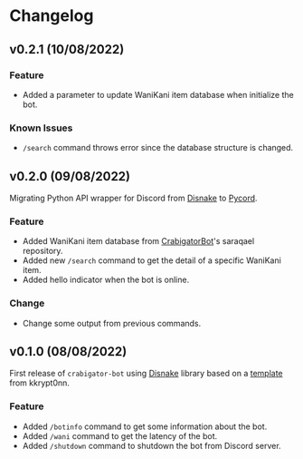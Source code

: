 # Changelog

<!--next-version-placeholder-->

## v0.2.1 (10/08/2022)

### Feature
- Added a parameter to update WaniKani item database when initialize the bot.

### Known Issues
- `/search` command throws error since the database structure is changed.

<!--next-version-placeholder-->

## v0.2.0 (09/08/2022)
Migrating Python API wrapper for Discord from [Disnake](https://github.com/DisnakeDev/disnake) to [Pycord](https://github.com/Pycord-Development/pycord).

### Feature
- Added WaniKani item database from [CrabigatorBot](https://github.com/saraqael-m/CrabigatorBot)'s saraqael repository.
- Added new `/search` command to get the detail of a specific WaniKani item.
- Added hello indicator when the bot is online.

### Change
- Change some output from previous commands.

<!--next-version-placeholder-->

## v0.1.0 (08/08/2022)
First release of `crabigator-bot` using [Disnake](https://github.com/DisnakeDev/disnake) library based on a [template](https://github.com/kkrypt0nn/Python-Discord-Bot-Template) from kkrypt0nn.

### Feature
- Added `/botinfo` command to get some information about the bot.
- Added `/wani` command to get the latency of the bot.
- Added `/shutdown` command to shutdown the bot from Discord server.